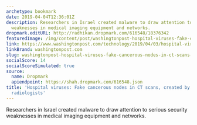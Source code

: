```yaml
---
archetype: bookmark
date: 2019-04-04T12:36:01Z
description: Researchers in Israel created malware to draw attention to serious security
  weaknesses in medical imaging equipment and networks.
dropmark.editURL: http://radhikan.dropmark.com/616548/18376342
featuredImage: /img/content/post/washingtonpost-hospital-viruses-fake-cancerous-nodes-in-ct-scans-created-by-malware-trick-radiologists.jpg
link: https://www.washingtonpost.com/technology/2019/04/03/hospital-viruses-fake-cancerous-nodes-ct-scans-created-by-malware-trick-radiologists/?noredirect=on
linkBrand: washingtonpost.com
slug: washingtonpost-hospital-viruses-fake-cancerous-nodes-in-ct-scans-created-by-malware-trick-radiologists
socialScore: 14
socialScoreSimulated: true
source:
  name: Dropmark
  apiendpoint: https://shah.dropmark.com/616548.json
title: 'Hospital viruses: Fake cancerous nodes in CT scans, created by malware, trick
  radiologists'
---
```

Researchers in Israel created malware to draw attention to serious security weaknesses in medical imaging equipment and networks.